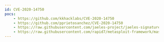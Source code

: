 ```yaml
---
id: CVE-2020-14750
pocs:
    - https://github.com/kkhacklabs/CVE-2020-14750
    - https://github.com/pprietosanchez/CVE-2020-14750
    - https://raw.githubusercontent.com/jaeles-project/jaeles-signatures/master/cves/oracle-weblogic-console-auth-bypass-cve-2020-14750.yaml
    - https://raw.githubusercontent.com/rapid7/metasploit-framework/master/modules/exploits/multi/http/weblogic_admin_handle_rce.rb
---
```


